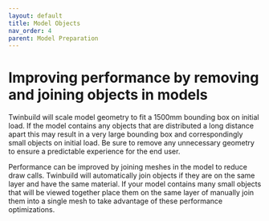 ```yaml
---
layout: default
title: Model Objects
nav_order: 4
parent: Model Preparation
---
```


# Improving performance by removing and joining objects in models

Twinbuild will scale model geometry to fit a 1500mm bounding box on initial load. If the model contains any objects that are distributed a long distance apart this may result in a very large bounding box and correspondingly small objects on initial load. Be sure to remove any unnecessary geometry to ensure a predictable experience for the end user.

Performance can be improved by joining meshes in the model to reduce draw calls. Twinbuild will automatically join objects if they are on the same layer and have the same material. If your model contains many small objects that will be viewed together place them on the same layer of manually join them into a single mesh to take advantage of these performance optimizations.
